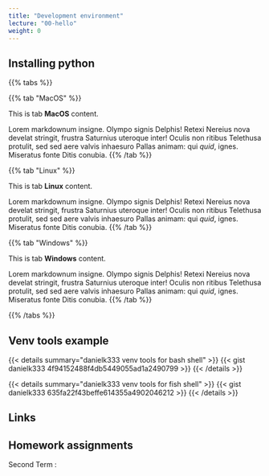 ```yaml
---
title: "Development environment"
lecture: "00-hello"
weight: 0
---
```


## Installing python

{{% tabs %}}

{{% tab "MacOS" %}}

This is tab **MacOS** content.

Lorem markdownum insigne. Olympo signis Delphis! Retexi Nereius nova develat
stringit, frustra Saturnius uteroque inter! Oculis non ritibus Telethusa
protulit, sed sed aere valvis inhaesuro Pallas animam: qui _quid_, ignes.
Miseratus fonte Ditis conubia.
{{% /tab %}}

{{% tab "Linux" %}}

This is tab **Linux** content.

Lorem markdownum insigne. Olympo signis Delphis! Retexi Nereius nova develat
stringit, frustra Saturnius uteroque inter! Oculis non ritibus Telethusa
protulit, sed sed aere valvis inhaesuro Pallas animam: qui _quid_, ignes.
Miseratus fonte Ditis conubia.
{{% /tab %}}

{{% tab "Windows" %}}

This is tab **Windows** content.

Lorem markdownum insigne. Olympo signis Delphis! Retexi Nereius nova develat
stringit, frustra Saturnius uteroque inter! Oculis non ritibus Telethusa
protulit, sed sed aere valvis inhaesuro Pallas animam: qui _quid_, ignes.
Miseratus fonte Ditis conubia.
{{% /tab %}}

{{% /tabs %}}

## Venv tools example

{{< details summary="danielk333 venv tools for bash shell" >}}
{{< gist danielk333 4f94152488f4db5449055ad1a2490799 >}}
{{< /details >}}

{{< details summary="danielk333 venv tools for fish shell" >}}
{{< gist danielk333 635fa22f43beffe614355a4902046212 >}}
{{< /details >}}

## Links



## Homework assignments

Second Term
: 